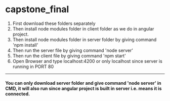 # capstone_final

<ol>
<li>First download these folders separately</li>
<li>Then install node modules folder in client folder as we do in angular project.</li>
<li>Then install node modules folder in server folder by giving command 'npm install'</li>
<li>Then run the server file by giving command 'node server'</li>
<li>Then run the client file by giving command 'npm start'</li>
<li>Open Browser and type localhost:4200 or only localhost since server is running in PORT 80</li>
</ol>


<hr>

<h4>You can only download server folder and give command 'node server' in CMD, it will also run since angular project is built in server i.e. means it is connected.</h4>
